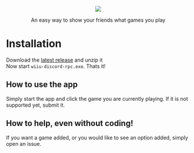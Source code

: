 <p align="center">
  <img src="https://raw.githubusercontent.com/Zedruc/WiiU-Discord-Rpc/main/src/assets/icon.ico">
</p>
<p align="center">An easy way to show your friends what games you play</p>

# Installation
Download the [latest release](https://github.com/Zedruc/WiiU-Discord-Rpc/releases) and unzip it  
Now start `wiiu-discord-rpc.exe`. Thats it!

## How to use the app
Simply start the app and click the game you are currently playing. If it is not supported yet, submit it.

## How to help, even without coding!
If you want a game added, or you would like to see an option added, simply open an issue.
